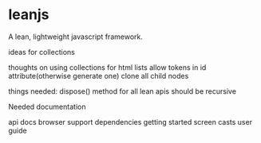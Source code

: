 leanjs
======

A lean, lightweight javascript framework.

ideas for collections

<div id="mydiv" data-model="app.model.people">

</div>

thoughts on using collections for html lists
	allow tokens in id attribute(otherwise generate one)
	clone all child nodes

things needed:
	dispose() method for all lean apis
		should be recursive

Needed documentation

api docs
browser support
dependencies
getting started
screen casts
user guide
